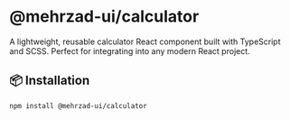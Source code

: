 # @mehrzad-ui/calculator

A lightweight, reusable calculator React component built with TypeScript and SCSS. Perfect for integrating into any modern React project.

## 📦 Installation

```bash
npm install @mehrzad-ui/calculator

